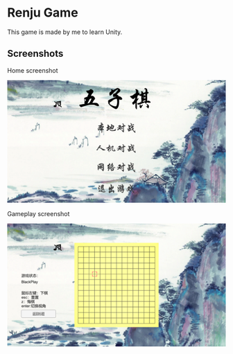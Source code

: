 # Renju Game

This game is made by me to learn Unity.

## Screenshots

Home screenshot

![](./Screenshots/home.png)

Gameplay screenshot

![](./Screenshots/gameplay.png)
